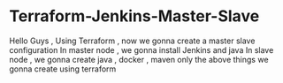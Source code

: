 # Terraform-Jenkins-Master-Slave
Hello Guys ,  Using Terraform , now we gonna create a master slave configuration  In master node , we gonna install Jenkins and java  In slave node , we gonna create java , docker , maven  only the above things we gonna create using terraform 
